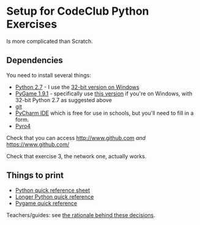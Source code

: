 Setup for CodeClub Python Exercises
======================================

Is more complicated than Scratch.

Dependencies
---------------

You need to install several things:

* [Python 2.7](http://www.python.org/getit/) - I use the [32-bit version on Windows](http://www.python.org/ftp/python/2.7.3/python-2.7.3.msi)
* [PyGame 1.9.1](http://www.pygame.org/download.shtml) - specifically use [this version](http://pygame.org/ftp/pygame-1.9.1.win32-py2.7.msi) if you're on Windows, with 32-bit Python 2.7 as suggested above
* [git](http://git-scm.com/downloads)
* [PyCharm IDE](http://www.jetbrains.com/pycharm/download/) which is free for use in schools, but you'll need to fill in a form.
* [Pyro4](http://pythonhosted.org/Pyro4/install.html#obtaining-and-installing-pyro)

Check that you can access http://www.github.com _and_ https://www.github.com/

Check that exercise 3, the network one, actually works.

Things to print
---------------

* [Python quick reference sheet](http://sleet.aos.wisc.edu/~gpetty/wp/wp-content/uploads/2011/10/Python_qr.pdf)
* [Longer Python quick reference](http://www.cogsci.rpi.edu/~destem/gamedev/python.pdf)
* [Pygame quick reference](http://www.cogsci.rpi.edu/~destem/gamedev/pygame.pdf)

Teachers/guides: see [the rationale behind these decisions](rationale.md).
